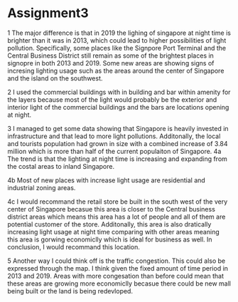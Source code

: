 # Assignment3
1 The major difference is that in 2019 the lighing of singapore at night time is brighter than it was in 2013, which could lead to higher possibilities of light pollution. Specifically, some places like the Signpore Port Terminal and the Central Business District still remain as some of the brightest places in signopre in both 2013 and 2019. Some new areas are showing signs of incresing lighting usage such as the areas around the center of Singapore and the island on the southwest. 

2 I used the commercial buildings with in building and bar within amenity for the layers because most of the light would probably be the exterior and interior light of the commercial buildings and the bars are locations opening at night.

3 I managed to get some data showing that Singapore is heavily invested in infrastructure and that lead to more light pollutions. Additonally, the local and tourists population had grown in size with a combined increase of 3.84 million which is more than half of the current populaiton of Singapore.
4a The trend is that the lighting at night time is increasing and expanding from the costal areas to inland Singapore. 


4b Most of new places with increase light usage are residential and industrial zoning areas. 

4c I would recommand the retail store be built in the south west of the very center of Singapore becasue this area is closer to the Central business district areas which means this area has a lot of people and all of them are potential customer of the store. Additonally, this area is also dratically increasing light usage at night time comparing with other areas meaning this area is gorwing economiclly which is ideal for business as well. In conclusion, I would recommand this location.

5 Another way I could think off is the traffic congestion. This could also be expressed through the map. I think given the fixed amount of time period in 2013 and 2019. Areas with more congesation than before could mean that these areas are growing more economiclly becasue there could be new mall being built or the land is being redevloped.  
